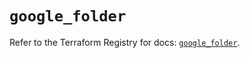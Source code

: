 # `google_folder`

Refer to the Terraform Registry for docs: [`google_folder`](https://registry.terraform.io/providers/hashicorp/google-beta/6.5.0/docs/resources/google_folder).
